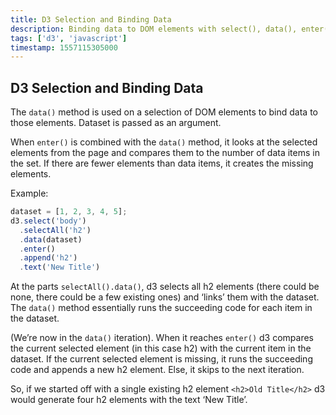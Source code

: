 ```yaml
---
title: D3 Selection and Binding Data
description: Binding data to DOM elements with select(), data(), enter()
tags: ['d3', 'javascript']
timestamp: 1557115305000
---
```


## D3 Selection and Binding Data

The `data()` method is used on a selection of DOM elements to bind data to those elements. Dataset is passed as an argument.

When `enter()` is combined with the `data()` method, it looks at the selected elements from the page and compares them to the number of data items in the set. If there are fewer elements than data items, it creates the missing elements.

Example:

```js
dataset = [1, 2, 3, 4, 5];
d3.select('body')
  .selectAll('h2')
  .data(dataset)
  .enter()
  .append('h2')
  .text('New Title')
```

At the parts `selectAll().data()`, d3 selects all h2 elements (there could be none, there could be a few existing ones) and ‘links’ them with the dataset. The `data()` method essentially runs the succeeding code for each item in the dataset.

(We’re now in the `data()` iteration). When it reaches `enter()` d3 compares the current selected element (in this case h2) with the current item in the dataset. If the current selected element is missing, it runs the succeeding code and appends a new h2 element. Else, it skips to the next iteration.

So, if we started off with a single existing h2 element `<h2>Old Title</h2>` d3 would generate four h2 elements with the text ‘New Title’.

<PostDate />
<PageTags />
